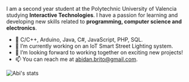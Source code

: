 I am a second year student at the Polytechnic University of Valencia studying **Interactive Technologies**. I have a passion for learning and developing new skills related to **programming, computer science and electronics**.

*   🌱 C/C++, Arduino, Java, C#, JavaScript, PHP, SQL.   
*   🔭 I’m currently working on an IoT Smart Street Lighting system.
*   👯 I’m looking forward to working together on exciting new projects!
*   📫 You can reach me at abidan.brito@gmail.com.

![Abi's stats](https://github-readme-stats.vercel.app/api?username=abidanBrito&show_icons=true&theme=dark)
